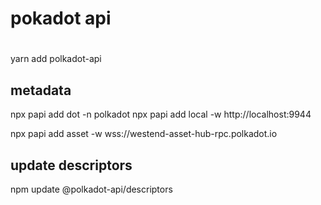# pokadot api

#

yarn add polkadot-api

## metadata

npx papi add dot -n polkadot
npx papi add local -w http://localhost:9944

npx papi add asset -w wss://westend-asset-hub-rpc.polkadot.io

## update descriptors

npm update @polkadot-api/descriptors
